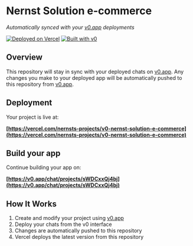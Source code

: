 # Nernst Solution e-commerce

*Automatically synced with your [v0.app](https://v0.app) deployments*

[![Deployed on Vercel](https://img.shields.io/badge/Deployed%20on-Vercel-black?style=for-the-badge&logo=vercel)](https://vercel.com/nernsts-projects/v0-nernst-solution-e-commerce)
[![Built with v0](https://img.shields.io/badge/Built%20with-v0.app-black?style=for-the-badge)](https://v0.app/chat/projects/sWDCxxQj4bj)

## Overview

This repository will stay in sync with your deployed chats on [v0.app](https://v0.app).
Any changes you make to your deployed app will be automatically pushed to this repository from [v0.app](https://v0.app).

## Deployment

Your project is live at:

**[https://vercel.com/nernsts-projects/v0-nernst-solution-e-commerce](https://vercel.com/nernsts-projects/v0-nernst-solution-e-commerce)**

## Build your app

Continue building your app on:

**[https://v0.app/chat/projects/sWDCxxQj4bj](https://v0.app/chat/projects/sWDCxxQj4bj)**

## How It Works

1. Create and modify your project using [v0.app](https://v0.app)
2. Deploy your chats from the v0 interface
3. Changes are automatically pushed to this repository
4. Vercel deploys the latest version from this repository